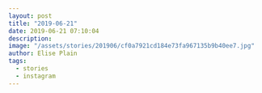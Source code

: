 ```yaml
---
layout: post
title: "2019-06-21"
date: 2019-06-21 07:10:04
description: 
image: "/assets/stories/201906/cf0a7921cd184e73fa967135b9b40ee7.jpg"
author: Elise Plain
tags: 
  - stories
  - instagram
---
```



<p></p>
